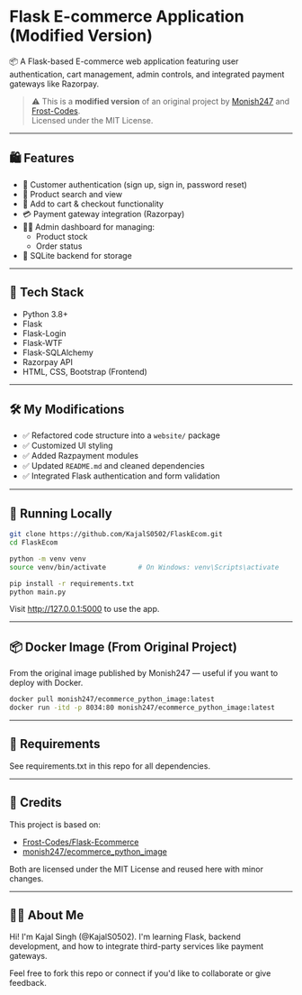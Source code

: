 # Flask E-commerce Application (Modified Version) 

📦 A Flask-based E-commerce web application featuring user authentication, cart management, admin controls, and integrated payment gateways like Razorpay.

> ⚠️ This is a **modified version** of an original project by [Monish247](https://hub.docker.com/r/monish247/ecommerce_python_image) and [Frost-Codes](https://github.com/Frost-Codes/Flask-Ecommerce).  
> Licensed under the MIT License.

---

## 🛍️ Features

- 👤 Customer authentication (sign up, sign in, password reset)
- 🔎 Product search and view
- 🛒 Add to cart & checkout functionality
- 💳 Payment gateway integration (Razorpay)
- 🧑‍💼 Admin dashboard for managing:
  - Product stock
  - Order status
- 📄 SQLite backend for storage

---

## 🧰 Tech Stack

- Python 3.8+
- Flask
- Flask-Login
- Flask-WTF
- Flask-SQLAlchemy
- Razorpay API
- HTML, CSS, Bootstrap (Frontend)

---

## 🛠️ My Modifications

- ✅ Refactored code structure into a `website/` package
- ✅ Customized UI styling
- ✅ Added Razpayment modules
- ✅ Updated `README.md` and cleaned dependencies
- ✅ Integrated Flask authentication and form validation

---

## 🚀 Running Locally

```bash
git clone https://github.com/KajalS0502/FlaskEcom.git
cd FlaskEcom

python -m venv venv
source venv/bin/activate        # On Windows: venv\Scripts\activate

pip install -r requirements.txt
python main.py
```
Visit http://127.0.0.1:5000 to use the app.

---
## 📦 Docker Image (From Original Project)

From the original image published by Monish247 — useful if you want to deploy with Docker.

```bash
docker pull monish247/ecommerce_python_image:latest  
docker run -itd -p 8034:80 monish247/ecommerce_python_image:latest
```

---
## 🧾 Requirements

See requirements.txt in this repo for all dependencies.

---
## 📌 Credits

This project is based on:

- [Frost-Codes/Flask-Ecommerce](https://github.com/Frost-Codes/Flask-Ecommerce)  
- [monish247/ecommerce_python_image](https://hub.docker.com/r/monish247/ecommerce_python_image)

Both are licensed under the MIT License and reused here with minor changes.

---
## 🙋‍♀️ About Me
Hi! I'm Kajal Singh (@KajalS0502). I'm learning Flask, backend development, and how to integrate third-party services like payment gateways.

Feel free to fork this repo or connect if you'd like to collaborate or give feedback.